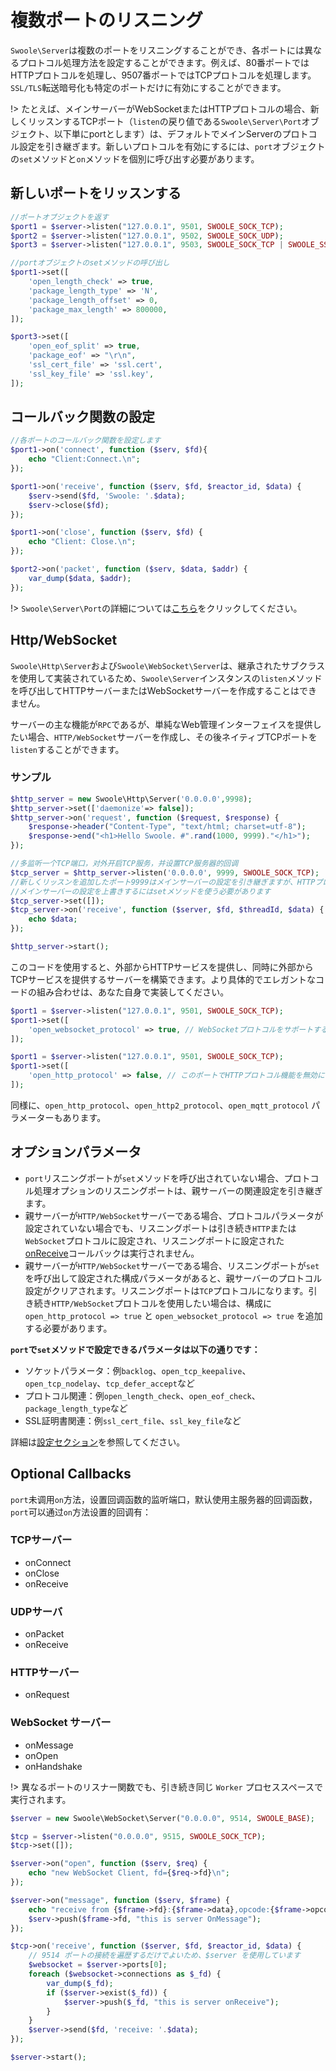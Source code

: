 # 複数ポートのリスニング

`Swoole\Server`は複数のポートをリスニングすることができ、各ポートには異なるプロトコル処理方法を設定することができます。例えば、80番ポートではHTTPプロトコルを処理し、9507番ポートではTCPプロトコルを処理します。`SSL/TLS`転送暗号化も特定のポートだけに有効にすることができます。

!> たとえば、メインサーバーがWebSocketまたはHTTPプロトコルの場合、新しくリッスンするTCPポート（`listen`の戻り値である`Swoole\Server\Port`オブジェクト、以下単にportとします）は、デフォルトでメインServerのプロトコル設定を引き継ぎます。新しいプロトコルを有効にするには、`port`オブジェクトの`set`メソッドと`on`メソッドを個別に呼び出す必要があります。
## 新しいポートをリッスンする

```php
//ポートオブジェクトを返す
$port1 = $server->listen("127.0.0.1", 9501, SWOOLE_SOCK_TCP);
$port2 = $server->listen("127.0.0.1", 9502, SWOOLE_SOCK_UDP);
$port3 = $server->listen("127.0.0.1", 9503, SWOOLE_SOCK_TCP | SWOOLE_SSL);
```
```php
//portオブジェクトのsetメソッドの呼び出し
$port1->set([
	'open_length_check' => true,
	'package_length_type' => 'N',
	'package_length_offset' => 0,
	'package_max_length' => 800000,
]);

$port3->set([
	'open_eof_split' => true,
	'package_eof' => "\r\n",
	'ssl_cert_file' => 'ssl.cert',
	'ssl_key_file' => 'ssl.key',
]);
```
## コールバック関数の設定

```php
//各ポートのコールバック関数を設定します
$port1->on('connect', function ($serv, $fd){
    echo "Client:Connect.\n";
});

$port1->on('receive', function ($serv, $fd, $reactor_id, $data) {
    $serv->send($fd, 'Swoole: '.$data);
    $serv->close($fd);
});

$port1->on('close', function ($serv, $fd) {
    echo "Client: Close.\n";
});

$port2->on('packet', function ($serv, $data, $addr) {
    var_dump($data, $addr);
});
```

!> `Swoole\Server\Port`の詳細については[こちら](/server/server_port)をクリックしてください。
## Http/WebSocket

`Swoole\Http\Server`および`Swoole\WebSocket\Server`は、継承されたサブクラスを使用して実装されているため、`Swoole\Server`インスタンスの`listen`メソッドを呼び出してHTTPサーバーまたはWebSocketサーバーを作成することはできません。

サーバーの主な機能が`RPC`であるが、単純なWeb管理インターフェイスを提供したい場合、`HTTP/WebSocket`サーバーを作成し、その後ネイティブTCPポートを`listen`することができます。
### サンプル

```php
$http_server = new Swoole\Http\Server('0.0.0.0',9998);
$http_server->set(['daemonize'=> false]);
$http_server->on('request', function ($request, $response) {
    $response->header("Content-Type", "text/html; charset=utf-8");
    $response->end("<h1>Hello Swoole. #".rand(1000, 9999)."</h1>");
});

//多监听一个TCP端口，对外开启TCP服务，并设置TCP服务器的回调
$tcp_server = $http_server->listen('0.0.0.0', 9999, SWOOLE_SOCK_TCP);
//新しくリッスンを追加したポート9999はメインサーバーの設定を引き継ぎますが、HTTPプロトコルとなります
//メインサーバーの設定を上書きするにはsetメソッドを使う必要があります
$tcp_server->set([]);
$tcp_server->on('receive', function ($server, $fd, $threadId, $data) {
    echo $data;
});

$http_server->start();
```

このコードを使用すると、外部からHTTPサービスを提供し、同時に外部からTCPサービスを提供するサーバーを構築できます。より具体的でエレガントなコードの組み合わせは、あなた自身で実装してください。
```php
$port1 = $server->listen("127.0.0.1", 9501, SWOOLE_SOCK_TCP);
$port1->set([
    'open_websocket_protocol' => true, // WebSocketプロトコルをサポートするようにこのポートを設定
]);
```

```php
$port1 = $server->listen("127.0.0.1", 9501, SWOOLE_SOCK_TCP);
$port1->set([
    'open_http_protocol' => false, // このポートでHTTPプロトコル機能を無効にする
]);
```

同様に、`open_http_protocol`、`open_http2_protocol`、`open_mqtt_protocol` パラメーターもあります。
## オプションパラメータ

- `port`リスニングポートが`set`メソッドを呼び出されていない場合、プロトコル処理オプションのリスニングポートは、親サーバーの関連設定を引き継ぎます。
- 親サーバーが`HTTP/WebSocket`サーバーである場合、プロトコルパラメータが設定されていない場合でも、リスニングポートは引き続き`HTTP`または`WebSocket`プロトコルに設定され、リスニングポートに設定された[onReceive](/server/events?id=onreceive)コールバックは実行されません。
- 親サーバーが`HTTP/WebSocket`サーバーである場合、リスニングポートが`set`を呼び出して設定された構成パラメータがあると、親サーバーのプロトコル設定がクリアされます。リスニングポートは`TCP`プロトコルになります。引き続き`HTTP/WebSocket`プロトコルを使用したい場合は、構成に`open_http_protocol => true` と `open_websocket_protocol => true` を追加する必要があります。

**`port`で`set`メソッドで設定できるパラメータは以下の通りです：**

- ソケットパラメータ：例`backlog`、`open_tcp_keepalive`、`open_tcp_nodelay`、`tcp_defer_accept`など
- プロトコル関連：例`open_length_check`、`open_eof_check`、`package_length_type`など
- SSL証明書関連：例`ssl_cert_file`、`ssl_key_file`など

詳細は[設定セクション](/server/setting)を参照してください。
## Optional Callbacks

`port`未调用`on`方法，设置回调函数的监听端口，默认使用主服务器的回调函数，`port`可以通过`on`方法设置的回调有：
### TCPサーバー

* onConnect
* onClose
* onReceive
### UDPサーバ

* onPacket
* onReceive
### HTTPサーバー

* onRequest
### WebSocket サーバー

* onMessage
* onOpen
* onHandshake

!> 異なるポートのリスナー関数でも、引き続き同じ `Worker` プロセススペースで実行されます。
```php
$server = new Swoole\WebSocket\Server("0.0.0.0", 9514, SWOOLE_BASE);

$tcp = $server->listen("0.0.0.0", 9515, SWOOLE_SOCK_TCP);
$tcp->set([]);

$server->on("open", function ($serv, $req) {
    echo "new WebSocket Client, fd={$req->fd}\n";
});

$server->on("message", function ($serv, $frame) {
    echo "receive from {$frame->fd}:{$frame->data},opcode:{$frame->opcode},fin:{$frame->finish}\n";
    $serv->push($frame->fd, "this is server OnMessage");
});

$tcp->on('receive', function ($server, $fd, $reactor_id, $data) {
    // 9514 ポートの接続を遍歴するだけでよいため、$server を使用しています
    $websocket = $server->ports[0];
    foreach ($websocket->connections as $_fd) {
        var_dump($_fd);
        if ($server->exist($_fd)) {
            $server->push($_fd, "this is server onReceive");
        }
    }
    $server->send($fd, 'receive: '.$data);
});

$server->start();
```  
